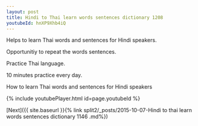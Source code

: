 ```yaml
---
layout: post
title: Hindi to Thai learn words sentences dictionary 1208 
youtubeId: hnXP9Xhb4iQ
---
```

 
 
Helps to learn Thai words and sentences for Hindi speakers.

Opportunitiy to repeat the words sentences. 

Practice Thai language. 
 
10 minutes practice every day. 
 
How to learn Thai words and sentences for Hindi speakers 
 
{% include youtubePlayer.html id=page.youtubeId %}
 
 
[Next]({{ site.baseurl }}{% link  split2/_posts/2015-10-07-Hindi to thai learn words sentences dictionary 1146 .md%})
 
